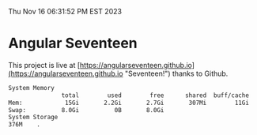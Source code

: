 Thu Nov 16 06:31:52 PM EST 2023

# Angular Seventeen


This project is live at [https://angularseventeen.github.io](https://angularseventeen.github.io "Seventeen!") thanks to Github.

```bash
System Memory
               total        used        free      shared  buff/cache   available
Mem:            15Gi       2.2Gi       2.7Gi       307Mi        11Gi        13Gi
Swap:          8.0Gi          0B       8.0Gi
System Storage
376M	.
```
```bash
